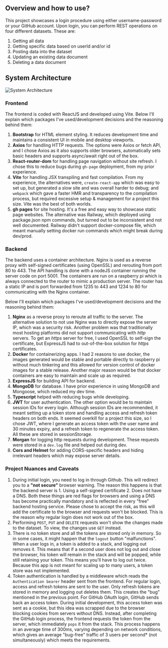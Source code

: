 ## Overview and how to use?

This project showcases a login procedure using either username-password or your GitHub account. Upon login, you can perform REST operations on four different datasets. These are:

1. Getting all data
2. Getting specific data based on userId and/or id
3. Posting data into the dataset
4. Updating an existing data document
5. Deleting a data document

## System Architecture

![System Architecture](https://github.com/mrgk21/RESTAPI-sample/docs_assets/system-architecture.png)

### Frontend

The frontend is coded with ReactJS and developed using Vite. Below I'll explain which packages I've used/development decisions and the reasoning behind them:

1. **Bootstrap** for HTML element styling. It reduces development time and maintains a consistent UI in mobile and desktop viewports.
2. **Axios** for handling HTTP requests. The options were Axios or fetch API, and I chose Axios as it also supports older browsers, automatically sets basic headers and supports async/await right out of the box.
3. **React-router-dom** for handling page navigation without site refresh. I chose this to reduce bugs during `gh-page` deployment, from my prior experience.
4. **Vite** for handling JSX transpiling and fast compilation. From my experience, the alternatives were, `create-react-app` which was easy to set up, but generated a slow site and was overall harder to debug; and `webpack` which gave a faster HMR and transparency to the compilation process, but required excessive setup & management for a project this size. Vite was the best of both worlds.
5. **gh pages** for site hosting. It's a free and easy way to showcase static page websites. The alternative was Railway, which deployed using package.json npm commands, but turned out to be inconsistent and not well documented. Railway didn't support docker-compose file, which meant manually setting docker run commands which might break during dev/prod.

### Backend

The backend uses a container architecture. Nginx is used as a reverse proxy with self-signed certificates (using OpenSSL) and rerouting from port 80 to 443. The API handling is done with a nodeJS container running the server code on port 5001. The containers are run on a raspberry pi which is always connected to the router to mimic a production server. The router has a static IP and is port forwarded from 1235 to 443 and 1234 to 80 for communicating with the Nginx container.

Below I'll explain which packages I've used/development decisions and the reasoning behind them:

1. **Nginx** as a reverse proxy to reroute all traffic to the server. The alternative solution to not use Nginx was to directly expose the server IP, which was a security risk. Another problem was that traditionally most hosting platforms did not support communicating with _http_ servers. To get an _https_ server for free, I used OpenSSL to self-sign the certificate, but ExpressJS had to out-of-the-box solution for _https_ certificates.
2. **Docker** for containerizing apps. I had 2 reasons to use docker, the images generated would be stable and portable directly to raspberry pi without much tinkering and this allowed for version control of docker images for a stable release. Another major reason would be that docker containers are easy to maintain and scale up as required.
3. **ExpressJS** for building API for backend.
4. **MongoDB** for database. I have prior experience in using MongoDB and Mongoose, which reduced my dev time.
5. **Typescript** helped with reducing bugs while developing.
6. **JWT** for user authentication. The other option would be to maintain session IDs for every login. Although session IDs are recommended, it meant setting up a token store and handling access and refresh token headers on both ends. It seemed overkill for a project this size, so I chose JWT, where I generate an access token with the user name and 30 minutes expiry, and a refresh token to regenerate the access token. All these are stored in sessionStorage.
7. **Morgan** for logging http requests during development. These requests were stored in a `dev.log` file and helped out during dev.
8. **Cors and Helmet** for adding CORS-specific headers and hiding irrelevant headers which may expose server details.

### Project Nuances and Caveats

1. During initial login, you need to log in through Github. This will redirect you to a **"not secure"** browser warning. The reason this happens is that the backend server is 1. Using a self-signed certificate 2. Does not have a DNS. Both these things are red flags for browsers and using a DNS has become practically mandatory and is reflected in every "free" backend hosting service. Please chose to accept the risk, as this will add the certificate to the browser and requests won't be blocked. This is the reason why regular login does not work out of the box.
2. Performing `POST`, `PUT` and `DELETE` requests won't show the changes made to the dataset. To view, the changes use `GET` instead.
3. There is no token store and all the tokens are stored only in memory. So in some cases, it might happen that the `logout` button "malfunctions". When a user logs in, a token is added to a stack, and logging out removes it. This means that if a second user does not log out and close the browser, his token will remain in the stack and will be popped, while still retaining your token. This means you'll have to log out twice. Because this app is not meant for scaling up to many users, a token store was not implemented.
4. Token authentication is handled by a middleware which reads the `Authentication bearer` header sent from the frontend. For regular login, access and refresh tokens are sent to the user. Only refresh tokens are stored in memory and logging out deletes them. This creates the "bug" mentioned in the previous point. For GitHub OAuth login, GitHub sends back an access token. During initial development, this access token was sent as a cookie, but this idea was scrapped due to the browser blocking cookies from servers without DNS. Instead, after completing the GitHub login process, the frontend requests the token from the server, which immediately `pops` it from the stack. This process happens in an average time of 300ms, varying depending on network conditions, which gives an average "bug-free" traffic of 3 users per second\* (not simultaneously) which meets the requirements.
